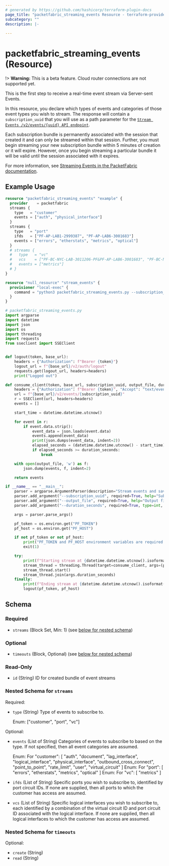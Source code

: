 ```yaml
---
# generated by https://github.com/hashicorp/terraform-plugin-docs
page_title: "packetfabric_streaming_events Resource - terraform-provider-packetfabric"
subcategory: ""
description: |-
  
---
```


# packetfabric_streaming_events (Resource)

!> **Warning:** This is a beta feature. Cloud router connections are not supported yet.

This is the first step to receive a real-time event stream via Server-sent Events.

In this resource, you declare which types of events and categories of those event types you wish to stream. 
The response will contain a `subscription_uuid` that you will use as a path parameter for 
the [`Stream Events /v2/events/{uuid} API endpoint`](https://docs.packetfabric.com/api/v2/swagger/#/Streaming%20Events%20-%20Beta/stream_events).

Each subscription bundle is permanently associated with the session that created it and can only be streamed within that session. 
Further, you must begin streaming your new subscription bundle within 5 minutes of creation or it will expire. 
However, once you begin streaming a particular bundle it will be valid until the session associated with it expires.

For more information, see [Streaming Events in the PacketFabric documentation](https://docs.packetfabric.com/ts/stream/).

## Example Usage

```terraform
resource "packetfabric_streaming_events" "example" {
  provider    = packetfabric
  streams {
    type   = "customer"
    events = ["auth", "physical_interface"]
  }
  streams {
    type   = "port"
    ifds   = ["PF-AP-LAB1-2999387", "PF-AP-LAB6-3001683"]
    events = ["errors", "etherstats", "metrics", "optical"]
  }
  # streams {
  #   type   = "vc"
  #   vcs    = ["PF-BC-NYC-LAB-3011206-PF&PF-AP-LAB6-3001683", "PF-BC-NYC-LAB-3011206-PF&PF-AP-LAB1-2999387"]
  #   events = ["metrics"]
  # }
}

resource "null_resource" "stream_events" {
  provisioner "local-exec" {
    command = "python3 packetfabric_streaming_events.py --subscription_uuid ${packetfabric_streaming_events.example.id} --duration_seconds 60 --output_file pf_events.json"
  }
}
```

```python
# packetfabric_streaming_events.py
import argparse
import datetime
import json
import os
import threading
import requests
from sseclient import SSEClient


def logout(token, base_url):
    headers = {"Authorization": f"Bearer {token}"}
    logout_url = f"{base_url}/v2/auth/logout"
    requests.get(logout_url, headers=headers)
    print("Logged out")

def consume_client(token, base_url, subscription_uuid, output_file, duration_seconds):
    headers = {"Authorization": f"Bearer {token}", "Accept": "text/event-stream"}
    url = f"{base_url}/v2/events/{subscription_uuid}"
    r = SSEClient(url, headers=headers)
    events = []

    start_time = datetime.datetime.utcnow()

    for event in r:
        if event.data.strip():
            event_data = json.loads(event.data)
            events.append(event_data)
            print(json.dumps(event_data, indent=2))
            elapsed_seconds = (datetime.datetime.utcnow() - start_time).total_seconds()
            if elapsed_seconds >= duration_seconds:
                break

    with open(output_file, 'w') as f:
        json.dump(events, f, indent=2)

    return events

if __name__ == "__main__":
    parser = argparse.ArgumentParser(description="Stream events and save the output")
    parser.add_argument("--subscription_uuid", required=True, help="Subscription UUID")
    parser.add_argument("--output_file", required=True, help="Output file to save the events")
    parser.add_argument("--duration_seconds", required=True, type=int, help="Duration in seconds to stream events")

    args = parser.parse_args()

    pf_token = os.environ.get("PF_TOKEN")
    pf_host = os.environ.get("PF_HOST")

    if not pf_token or not pf_host:
        print("PF_TOKEN and PF_HOST environment variables are required.")
        exit(1)

    try:
        print(f"Starting stream at {datetime.datetime.utcnow().isoformat()}")
        stream_thread = threading.Thread(target=consume_client, args=(pf_token, pf_host, args.subscription_uuid, args.output_file, args.duration_seconds))
        stream_thread.start()
        stream_thread.join(args.duration_seconds)
    finally:
        print(f"Ending stream at {datetime.datetime.utcnow().isoformat()}")
        logout(pf_token, pf_host)
```

<!-- schema generated by tfplugindocs -->
## Schema

### Required

- `streams` (Block Set, Min: 1) (see [below for nested schema](#nestedblock--streams))

### Optional

- `timeouts` (Block, Optional) (see [below for nested schema](#nestedblock--timeouts))

### Read-Only

- `id` (String) ID for created bundle of event streams

<a id="nestedblock--streams"></a>
### Nested Schema for `streams`

Required:

- `type` (String) Type of events to subscribe to.

	Enum: ["customer", "port", "vc"]

Optional:

- `events` (List of String) Categories of events to subscribe to based on the type. If not specified, then all event categories are assumed.

	Enum: For "customer": [ "auth", "document", "lag_interface", "logical_interface", "physical_interface", "outbound_cross_connect", "point_to_point", "rate_limit", "user", "virtual_circuit" ]
	Enum: For "port": [ "errors", "etherstats", "metrics", "optical" ]
	Enum: For "vc": [ "metrics" ]
- `ifds` (List of String) Specific ports you wish to subscribe to, identified by port circuit IDs. If none are supplied, then all ports to which the customer has access are assumed.
- `vcs` (List of String) Specific logical interfaces you wish to subscribe to, each identified by a combination of the virtual circuit ID and port circuit ID associated with the logical interface. If none are supplied, then all logical interfaces to which the customer has access are assumed.


<a id="nestedblock--timeouts"></a>
### Nested Schema for `timeouts`

Optional:

- `create` (String)
- `read` (String)


